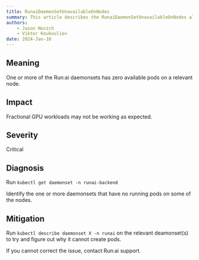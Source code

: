 ```yaml
---
title: RunaiDaemonSetUnavailableOnNodes
summary: This article describes the RunaiDaemonSetUnavailableOnNodes alert.
authors:
    - Jason Novich
    - Viktor Koukouliev
date: 2024-Jan-10
---
```


## Meaning

One or more of the Run:ai daemonsets has zero available pods on a relevant node.

## Impact

Fractional GPU workloads may not be working as expected.

## Severity

Critical

## Diagnosis

Run 
`kubectl get daemonset -n runai-backend` 

Identify the one or more daemonsets that have no running pods on some of the nodes.

## Mitigation

Run `kubectl describe daemonset X -n runai` on the relevant deamonset(s) to try and figure out why it cannot create pods. 

If you cannot correct the issue, contact Run:ai support. 

